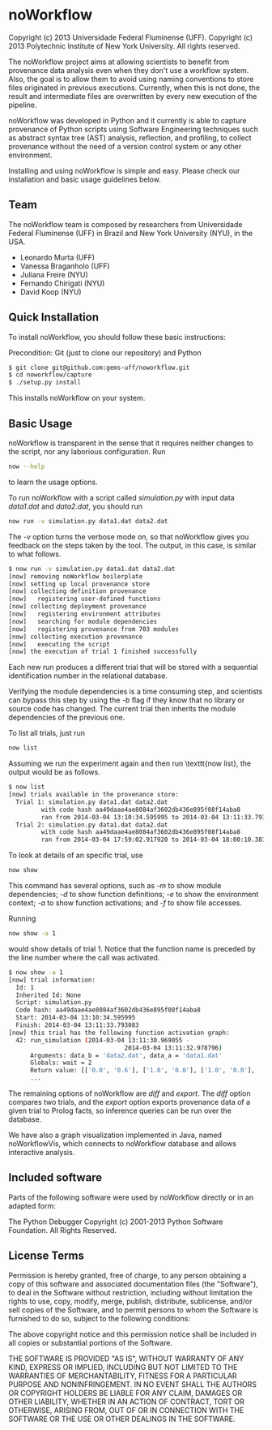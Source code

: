 noWorkflow
==========

Copyright (c) 2013 Universidade Federal Fluminense (UFF).
Copyright (c) 2013 Polytechnic Institute of New York University.
All rights reserved.

The noWorkflow project aims at allowing scientists to benefit from provenance data analysis even when they don't use a workflow system. Also, the goal is to allow them to avoid using naming conventions to store files originated in previous executions. Currently, when this is not done, the result and intermediate files are overwritten by every new execution of the pipeline.

noWorkflow was developed in Python and it currently is able to capture provenance of Python scripts using Software Engineering techniques such as abstract syntax tree (AST) analysis, reflection, and profiling, to collect provenance without the need of a version control system or any other environment. 

Installing and using noWorkflow is simple and easy. Please check our installation and basic usage guidelines below. 

Team
-----------

The noWorkflow team is composed by researchers from Universidade Federal Fluminense (UFF) in Brazil and New York University (NYU), in the USA.

* Leonardo Murta (UFF)    
* Vanessa Braganholo (UFF)
* Juliana Freire (NYU)
* Fernando Chirigati (NYU)
* David Koop (NYU)

Quick Installation
------------------

To install noWorkflow, you should follow these basic instructions: 

Precondition: Git (just to clone our repository) and Python
```bash
$ git clone git@github.com:gems-uff/noworkflow.git
$ cd noworkflow/capture
$ ./setup.py install
```

This installs noWorkflow on your system. 

Basic Usage
-----------

noWorkflow is transparent in the sense that it requires neither changes to the script, nor any laborious configuration. Run 
```bash
now --help
```
to learn the usage options.

To run noWorkflow with a script called *simulation.py* with input data *data1.dat* and *data2.dat*, you should run  
```bash
now run -v simulation.py data1.dat data2.dat
```
The *-v* option turns the verbose mode on, so that noWorkflow gives you feedback on the steps taken by the tool. The output, in this case, is similar to what follows.

```bash
$ now run -v simulation.py data1.dat data2.dat
[now] removing noWorkflow boilerplate
[now] setting up local provenance store
[now] collecting definition provenance
[now]   registering user-defined functions
[now] collecting deployment provenance
[now]   registering environment attributes
[now]   searching for module dependencies
[now]   registering provenance from 703 modules
[now] collecting execution provenance
[now]   executing the script
[now] the execution of trial 1 finished successfully
```
Each new run produces a different trial that will be stored with a sequential identification number in the relational database.

Verifying the module dependencies is a time consuming step, and scientists can bypass this step by using the *-b* flag if they know that no library or source code has changed. The current trial then inherits the module dependencies of the previous one. 

To list all trials, just run 

```bash
now list
```
Assuming we run the experiment again and then run \texttt{now list}, the output would be as follows.

```bash
$ now list
[now] trials available in the provenance store:
  Trial 1: simulation.py data1.dat data2.dat
         with code hash aa49daae4ae8084af3602db436e895f08f14aba8
         ran from 2014-03-04 13:10:34.595995 to 2014-03-04 13:11:33.793083
  Trial 2: simulation.py data1.dat data2.dat
         with code hash aa49daae4ae8084af3602db436e895f08f14aba8
         ran from 2014-03-04 17:59:02.917920 to 2014-03-04 18:00:10.383637
```

To look at details of an specific trial, use 
```bash
now show
```
This command has several options, such as *-m* to show module dependencies; *-d* to show function definitions; *-e* to show the environment context; *-a* to show function activations; and *-f* to show file accesses. 

Running 
```bash
now show -a 1
```
would show details of trial 1. Notice that the function name is preceded by the line number where the call was activated. 

```bash
$ now show -a 1 
[now] trial information:
  Id: 1
  Inherited Id: None
  Script: simulation.py
  Code hash: aa49daae4ae8084af3602db436e895f08f14aba8
  Start: 2014-03-04 13:10:34.595995
  Finish: 2014-03-04 13:11:33.793083
[now] this trial has the following function activation graph:
  42: run_simulation (2014-03-04 13:11:30.969055 - 
                                2014-03-04 13:11:32.978796)
      Arguments: data_b = 'data2.dat', data_a = 'data1.dat'
      Globals: wait = 2
      Return value: [['0.0', '0.6'], ['1.0', '0.0'], ['1.0', '0.0'], 
      ...
```
The remaining options of noWorkflow are *diff* and *export*. The *diff* option compares two trials, and the *export* option exports provenance data of a given trial to Prolog facts, so inference queries can be run over the database.  

We have also a graph visualization implemented in Java, named noWorkflowVis, which connects to noWorkflow database and allows interactive analysis. 

Included software
-----------------

Parts of the following software were used by noWorkflow directly or in an adapted form:

The Python Debugger
Copyright (c) 2001-2013 Python Software Foundation.
All Rights Reserved.

License Terms
-------------

Permission is hereby granted, free of charge, to any person obtaining a copy of
this software and associated documentation files (the "Software"), to deal in
the Software without restriction, including without limitation the rights to
use, copy, modify, merge, publish, distribute, sublicense, and/or sell copies of
the Software, and to permit persons to whom the Software is furnished to do so,
subject to the following conditions:

The above copyright notice and this permission notice shall be included in all
copies or substantial portions of the Software.

THE SOFTWARE IS PROVIDED "AS IS", WITHOUT WARRANTY OF ANY KIND, EXPRESS OR
IMPLIED, INCLUDING BUT NOT LIMITED TO THE WARRANTIES OF MERCHANTABILITY, FITNESS
FOR A PARTICULAR PURPOSE AND NONINFRINGEMENT. IN NO EVENT SHALL THE AUTHORS OR
COPYRIGHT HOLDERS BE LIABLE FOR ANY CLAIM, DAMAGES OR OTHER LIABILITY, WHETHER
IN AN ACTION OF CONTRACT, TORT OR OTHERWISE, ARISING FROM, OUT OF OR IN
CONNECTION WITH THE SOFTWARE OR THE USE OR OTHER DEALINGS IN THE SOFTWARE.

